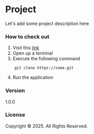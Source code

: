 # Project

Let's add some project description here

### How to check out
1. Visit this [link](https://somelink.com)
2. Open up a terminal
3. Execute the following command
```
    git clone https://some.git
```
4. Run the application
### Version
1.0.0
### License
Copyright &copy; 2025. All Rights Reserved.
